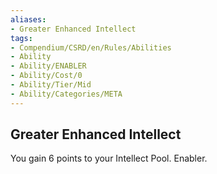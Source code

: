```yaml
---
aliases:
- Greater Enhanced Intellect
tags:
- Compendium/CSRD/en/Rules/Abilities
- Ability
- Ability/ENABLER
- Ability/Cost/0
- Ability/Tier/Mid
- Ability/Categories/META
---
```


  
## Greater Enhanced Intellect  
You gain 6 points to your Intellect Pool. Enabler. 